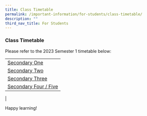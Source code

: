 ```yaml
---
title: Class Timetable
permalink: /important-information/for-students/class-timetable/
description: ""
third_nav_title: For Students
---
```

### **Class Timetable**
Please refer to the 2023 Semester 1 timetable below:

|  |
|---|
| [Secondary One](/files/Timetable/2023_Sec-1-timetable.pdf)
| [Secondary Two](/files/Timetable/2023-Sem1_Class-Sec-2.pdf)
| [Secondary Three](/files/Timetable/2023-Sem1_Class-Sec-3.pdf)
| [Secondary Four / Five](/files/Timetable/2023-Sem1_Class-Sec-4.pdf) 
|

Happy learning!